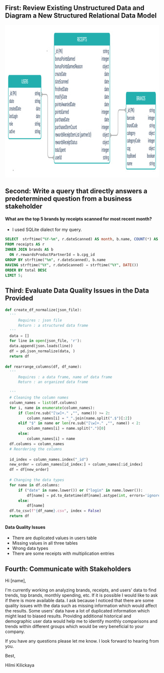 ## First: Review Existing Unstructured Data and Diagram a New Structured Relational Data Model

  <p align="center">
  <img width="1000" height="500" src="https://github.com/hilmikilickaya/fetch_rewards/blob/master/img/Diagram.png">
  </p>
  
## Second: Write a query that directly answers a predetermined question from a business stakeholder

#### What are the top 5 brands by receipts scanned for most recent month?

 - I used SQLite dialect for my query. 
  
  ```sql
  SELECT  strftime("%Y-%m", r.dateScanned) AS month, b.name, COUNT(*) AS total
  FROM receipts AS r
  INNER JOIN brands AS b
    ON r.rewardsProductPartnerId = b.cpg_id
  GROUP BY strftime("%m", r.dateScanned), b.name
  HAVING strftime("%Y", r.dateScanned) = strftime("%Y", DATE())
  ORDER BY total DESC
  LIMIT 5;
  ```
## Third: Evaluate Data Quality Issues in the Data Provided
  ```python
  def create_df_normalize(json_file):
    '''
        Requires : json file
        Return : a structured data frame
    '''
    data = []
    for line in open(json_file, 'r'):
    data.append(json.loads(line))
    df = pd.json_normalize(data, )
    return df

  def rearrange_columns(df, df_name):
    '''
        Requires : a data frame, name of data frame
        Return : an organized data frame
      
    '''
    # Cleaning the column names
    column_names = list(df.columns)
    for i, name in enumerate(column_names):
        if (len(re.sub("[\w]+." ,"", name))) >= 2:
            column_names[i] = "_".join(name.split(".$")[:2])
        elif "$" in name or len(re.sub("[\w]+." ,"", name)) < 2:
            column_names[i] = name.split(".")[0]
        else:
            column_names[i] = name
    df.columns = column_names
    # Reordering the columns
  
    id_index = column_names.index("_id")
    new_order = column_names[id_index:] + column_names[:id_index]
    df = df[new_order]
  
    # Changing the data types
    for name in df.columns:
        if ("date" in name.lower()) or ("login" in name.lower()):
            df[name] = pd.to_datetime(df[name].astype(int, errors='ignore')/1000, unit='s')
        else:
            df[name]
    df.to_csv(f"{df_name}.csv", index = False)
    return df
   ```
#### Data Quality Issues

- There are duplicated values in users table
- Missing values in all three tables
- Wrong data types
- There are some receipts with multiplication entries
## Fourth: Communicate with Stakeholders
Hi [name],

I'm currently working on analyzing brands, receipts, and users' data to find trends, top brands, monthly spending, etc. If it is possible I would like to ask if there is more available data. I ask because I noticed that there are some quality issues with the data such as missing information which would affect the results. Some users' data have a lot of duplicated information which might lead to biased results. Providing additional historical and demographic user data would help me to identify monthly comparisons and trends within different groups which would be very beneficial to your company.

If you have any questions please let me know. I look forward to hearing from you.

Best,

Hilmi Kilickaya

